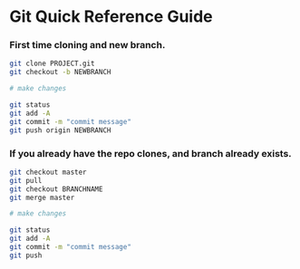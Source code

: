 # Git Quick Reference Guide


### First time cloning and new branch.
```bash
git clone PROJECT.git
git checkout -b NEWBRANCH

# make changes

git status
git add -A
git commit -m "commit message"
git push origin NEWBRANCH
```

### If you already have the repo clones, and branch already exists.
```bash
git checkout master
git pull
git checkout BRANCHNAME
git merge master

# make changes

git status
git add -A
git commit -m "commit message"
git push
```
